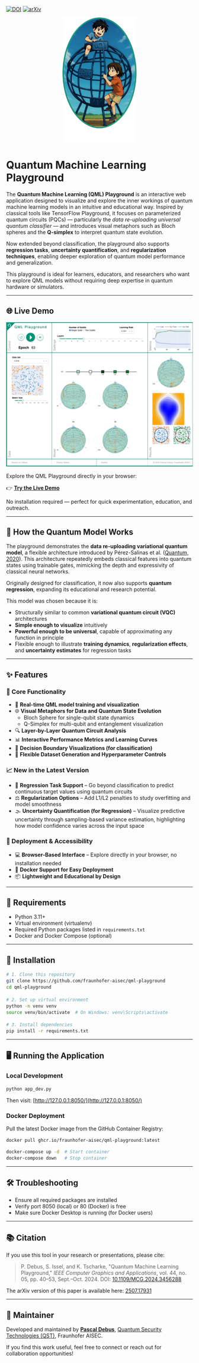 [![DOI](https://img.shields.io/badge/DOI-10.1109/MCG.2024.3456288-yellow)](https://doi.ieeecomputersociety.org/10.1109/MCG.2024.3456288)
[![arXiv](https://img.shields.io/badge/arXiv-2507.17931-b31b1b.svg?style=flat)](https://arxiv.org/abs/2507.17931)

<p align="center">
  <img src="QMLPG_Visual.png" alt="QML Playground Illustration" width="200"/>
</p>

# Quantum Machine Learning Playground

The **Quantum Machine Learning (QML) Playground** is an interactive web application designed to visualize and explore the inner workings of quantum machine learning models in an intuitive and educational way. Inspired by classical tools like TensorFlow Playground, it focuses on parameterized quantum circuits (PQCs) — particularly the *data re-uploading universal quantum classifier* — and introduces visual metaphors such as Bloch spheres and the **Q-simplex** to interpret quantum state evolution.

Now extended beyond classification, the playground also supports **regression tasks**, **uncertainty quantification**, and **regularization techniques**, enabling deeper exploration of quantum model performance and generalization.

This playground is ideal for learners, educators, and researchers who want to explore QML models without requiring deep expertise in quantum hardware or simulators.

---

## 🌐 Live Demo

<p align="center">
  <img src="QMLPG_GUI.png" alt="Screenshot of the QML Playground" width="700"/>
</p>

Explore the QML Playground directly in your browser:

👉 **[Try the Live Demo](https://websites.fraunhofer.de/qml-playground/)**

No installation required — perfect for quick experimentation, education, and outreach.

---

## 🧠 How the Quantum Model Works

The playground demonstrates the **data re-uploading variational quantum model**, a flexible architecture introduced by Pérez-Salinas et al. ([Quantum, 2020](https://quantum-journal.org/papers/q-2020-02-06-226/)). This architecture repeatedly embeds classical features into quantum states using trainable gates, mimicking the depth and expressivity of classical neural networks.

Originally designed for classification, it now also supports **quantum regression**, expanding its educational and research potential.

This model was chosen because it is:

* Structurally similar to common **variational quantum circuit (VQC)** architectures
* **Simple enough to visualize** intuitively
* **Powerful enough to be universal**, capable of approximating any function in principle
* Flexible enough to illustrate **training dynamics**, **regularization effects**, and **uncertainty estimates** for regression tasks

---

## ✨ Features

### 🧩 Core Functionality

* 🧠 **Real-time QML model training and visualization**
* 🌐 **Visual Metaphors for Data and Quantum State Evolution**
  * Bloch Sphere for single-qubit state dynamics
  * Q-Simplex for multi-qubit and entanglement visualization
* 🔍 **Layer-by-Layer Quantum Circuit Analysis**
* 📊 **Interactive Performance Metrics and Learning Curves**
* 🎯 **Decision Boundary Visualizations (for classification)**
* 🧪 **Flexible Dataset Generation and Hyperparameter Controls**

### 📈 New in the Latest Version

* 🔢 **Regression Task Support** – Go beyond classification to predict continuous target values using quantum circuits
* ⚖️ **Regularization Options** – Add L1/L2 penalties to study overfitting and model smoothness
* 🌫️ **Uncertainty Quantification (for Regression)** – Visualize predictive uncertainty through sampling-based variance estimation, highlighting how model confidence varies across the input space

### 🐳 Deployment & Accessibility

* 💻 **Browser-Based Interface** – Explore directly in your browser, no installation needed
* 🐳 **Docker Support for Easy Deployment**
* 📦 **Lightweight and Educational by Design**

---

## 🔧 Requirements

* Python 3.11+
* Virtual environment (virtualenv)
* Required Python packages listed in `requirements.txt`
* Docker and Docker Compose (optional)

---

## 🚀 Installation

```bash
# 1. Clone this repository
git clone https://github.com/fraunhofer-aisec/qml-playground
cd qml-playground

# 2. Set up virtual environment
python -m venv venv
source venv/bin/activate  # On Windows: venv\Scripts\activate

# 3. Install dependencies
pip install -r requirements.txt
```

---

## 🖥️ Running the Application

### Local Development

```bash
python app_dev.py
```

Then visit: [http://127.0.0.1:8050/](http://127.0.0.1:8050/)

### Docker Deployment

Pull the latest Docker image from the GitHub Container Registry:

```bash
docker pull ghcr.io/fraunhofer-aisec/qml-playground:latest
```

```bash
docker-compose up -d  # Start container
docker-compose down   # Stop container
```

---

## 🛠 Troubleshooting

* Ensure all required packages are installed
* Verify port 8050 (local) or 80 (Docker) is free
* Make sure Docker Desktop is running (for Docker users)

---

## 📚 Citation

If you use this tool in your research or presentations, please cite:

> P. Debus, S. Issel, and K. Tscharke, "Quantum Machine Learning Playground," *IEEE Computer Graphics and Applications*, vol. 44, no. 05, pp. 40–53, Sept.–Oct. 2024.
> DOI: [10.1109/MCG.2024.3456288](https://doi.ieeecomputersociety.org/10.1109/MCG.2024.3456288)

The arXiv version of this paper is available here: [2507.17931](https://arxiv.org/abs/2507.17931)

---

## 🙋 Maintainer

Developed and maintained by **[Pascal Debus](https://github.com/pdebus)**, [Quantum Security Technologies (QST)](https://www.aisec.fraunhofer.de/en/fields-of-expertise/CST/QST.html), Fraunhofer AISEC.

If you find this work useful, feel free to connect or reach out for collaboration opportunities!
